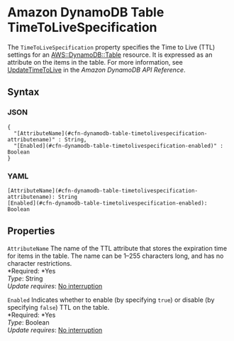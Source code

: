 # Amazon DynamoDB Table TimeToLiveSpecification<a name="aws-properties-dynamodb-table-timetolivespecification"></a>

The `TimeToLiveSpecification` property specifies the Time to Live \(TTL\) settings for an [AWS::DynamoDB::Table](aws-resource-dynamodb-table.md) resource\. It is expressed as an attribute on the items in the table\. For more information, see [UpdateTimeToLive](http://docs.aws.amazon.com//amazondynamodb/latest/APIReference/API_UpdateTimeToLive.html) in the *Amazon DynamoDB API Reference*\.

## Syntax<a name="w3ab2c21c14d557b5"></a>

### JSON<a name="aws-properties-dynamodb-table-timetolivespecification-syntax.json"></a>

```
{
  "[AttributeName](#cfn-dynamodb-table-timetolivespecification-attributename)" : String,
  "[Enabled](#cfn-dynamodb-table-timetolivespecification-enabled)" : Boolean
}
```

### YAML<a name="aws-properties-dynamodb-table-timetolivespecification-syntax.yaml"></a>

```
[AttributeName](#cfn-dynamodb-table-timetolivespecification-attributename): String
[Enabled](#cfn-dynamodb-table-timetolivespecification-enabled): Boolean
```

## Properties<a name="w3ab2c21c14d557b7"></a>

`AttributeName`  <a name="cfn-dynamodb-table-timetolivespecification-attributename"></a>
The name of the TTL attribute that stores the expiration time for items in the table\. The name can be 1–255 characters long, and has no character restrictions\.  
*Required: *Yes  
*Type*: String  
*Update requires*: [No interruption](using-cfn-updating-stacks-update-behaviors.md#update-no-interrupt)

`Enabled`  <a name="cfn-dynamodb-table-timetolivespecification-enabled"></a>
Indicates whether to enable \(by specifying `true`\) or disable \(by specifying `false`\) TTL on the table\.  
*Required: *Yes  
*Type*: Boolean  
*Update requires*: [No interruption](using-cfn-updating-stacks-update-behaviors.md#update-no-interrupt)